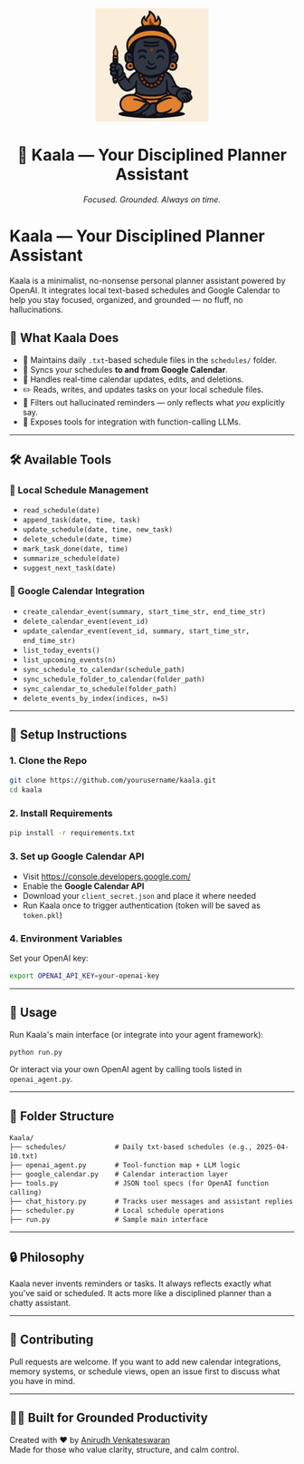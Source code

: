<p align="center">
  <img src="assets/Kaala_mascot.png" width="200" alt="Kaala Mascot"/>
</p>

<h1 align="center">🧠 Kaala — Your Disciplined Planner Assistant</h1>

<p align="center">
  <em>Focused. Grounded. Always on time.</em>
</p>

# Kaala — Your Disciplined Planner Assistant

Kaala is a minimalist, no-nonsense personal planner assistant powered by OpenAI. It integrates local text-based schedules and Google Calendar to help you stay focused, organized, and grounded — no fluff, no hallucinations.

## 🤖 What Kaala Does

- 📂 Maintains daily `.txt`-based schedule files in the `schedules/` folder.
- 📅 Syncs your schedules **to and from Google Calendar**.
- 🔁 Handles real-time calendar updates, edits, and deletions.
- ✏️ Reads, writes, and updates tasks on your local schedule files.
- 🧹 Filters out hallucinated reminders — only reflects what *you* explicitly say.
- 🔧 Exposes tools for integration with function-calling LLMs.

---

## 🛠 Available Tools

### 📁 Local Schedule Management
- `read_schedule(date)`
- `append_task(date, time, task)`
- `update_schedule(date, time, new_task)`
- `delete_schedule(date, time)`
- `mark_task_done(date, time)`
- `summarize_schedule(date)`
- `suggest_next_task(date)`

### 📆 Google Calendar Integration
- `create_calendar_event(summary, start_time_str, end_time_str)`
- `delete_calendar_event(event_id)`
- `update_calendar_event(event_id, summary, start_time_str, end_time_str)`
- `list_today_events()`
- `list_upcoming_events(n)`
- `sync_schedule_to_calendar(schedule_path)`
- `sync_schedule_folder_to_calendar(folder_path)`
- `sync_calendar_to_schedule(folder_path)`
- `delete_events_by_index(indices, n=5)`

---

## 🔧 Setup Instructions

### 1. Clone the Repo

```bash
git clone https://github.com/yourusername/kaala.git
cd kaala
```

### 2. Install Requirements

```bash
pip install -r requirements.txt
```

### 3. Set up Google Calendar API

- Visit https://console.developers.google.com/
- Enable the **Google Calendar API**
- Download your `client_secret.json` and place it where needed
- Run Kaala once to trigger authentication (token will be saved as `token.pkl`)

### 4. Environment Variables

Set your OpenAI key:

```bash
export OPENAI_API_KEY=your-openai-key
```

---

## 🧪 Usage

Run Kaala's main interface (or integrate into your agent framework):

```bash
python run.py
```

Or interact via your own OpenAI agent by calling tools listed in `openai_agent.py`.

---

## 📂 Folder Structure

```
Kaala/
├── schedules/            # Daily txt-based schedules (e.g., 2025-04-10.txt)
├── openai_agent.py       # Tool-function map + LLM logic
├── google_calendar.py    # Calendar interaction layer
├── tools.py              # JSON tool specs (for OpenAI function calling)
├── chat_history.py       # Tracks user messages and assistant replies
├── scheduler.py          # Local schedule operations
├── run.py                # Sample main interface
```

---

## 🔒 Philosophy

Kaala never invents reminders or tasks. It always reflects exactly what you've said or scheduled. It acts more like a disciplined planner than a chatty assistant.

---

## 🙌 Contributing

Pull requests are welcome. If you want to add new calendar integrations, memory systems, or schedule views, open an issue first to discuss what you have in mind.

---

## 🧘‍♂️ Built for Grounded Productivity

Created with ❤️ by [Anirudh Venkateswaran](https://github.com/anivenk25)  
Made for those who value clarity, structure, and calm control.



